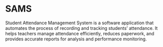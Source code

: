 # SAMS
Student Attendance Management System is a software application that automates the process of recording and tracking students’ attendance. It helps teachers manage attendance efficiently, reduces paperwork, and provides accurate reports for analysis and performance monitoring.
